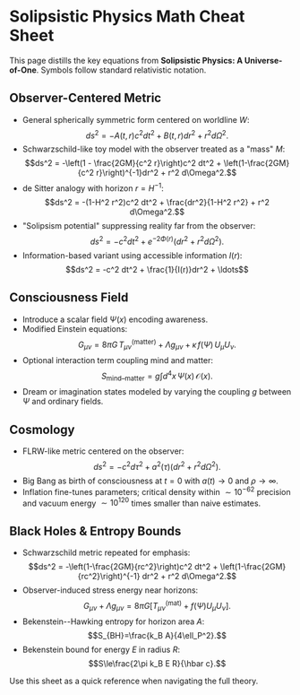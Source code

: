 # Solipsistic Physics Math Cheat Sheet

This page distills the key equations from **Solipsistic Physics: A Universe-of-One**. Symbols follow standard relativistic notation.

## Observer-Centered Metric
- General spherically symmetric form centered on worldline $W$:
  $$ds^2 = -A(t,r)c^2 dt^2 + B(t,r)dr^2 + r^2 d\Omega^2.$$
- Schwarzschild-like toy model with the observer treated as a "mass" $M$:
  $$ds^2 = -\left(1 - \frac{2GM}{c^2 r}\right)c^2 dt^2 + \left(1-\frac{2GM}{c^2 r}\right)^{-1}dr^2 + r^2 d\Omega^2.$$
- de Sitter analogy with horizon $r=H^{-1}$:
  $$ds^2 = -(1-H^2 r^2)c^2 dt^2 + \frac{dr^2}{1-H^2 r^2} + r^2 d\Omega^2.$$
- "Solipsism potential" suppressing reality far from the observer:
  $$ds^2 = -c^2 dt^2 + e^{-2\Phi(r)}(dr^2 + r^2 d\Omega^2).$$
- Information-based variant using accessible information $I(r)$:
  $$ds^2 = -c^2 dt^2 + \frac{1}{I(r)}dr^2 + \ldots$$

## Consciousness Field
- Introduce a scalar field $\Psi(x)$ encoding awareness.
- Modified Einstein equations:
  $$G_{\mu\nu} = 8\pi G\,T_{\mu\nu}^{(\text{matter})} + \Lambda g_{\mu\nu} + \kappa\,f(\Psi)\,U_{\mu}U_{\nu}.$$
- Optional interaction term coupling mind and matter:
  $$S_{\text{mind--matter}} = g \int d^4x\,\Psi(x)\,\mathcal{O}(x).$$
- Dream or imagination states modeled by varying the coupling $g$ between $\Psi$ and ordinary fields.

## Cosmology
- FLRW-like metric centered on the observer:
  $$ds^2 = -c^2 d\tau^2 + a^2(\tau)\bigl(dr^2 + r^2 d\Omega^2\bigr).$$
- Big Bang as birth of consciousness at $t=0$ with $a(t)\to 0$ and $\rho\to\infty$.
- Inflation fine-tunes parameters; critical density within $\sim 10^{-62}$ precision and vacuum energy $\sim 10^{120}$ times smaller than naive estimates.

## Black Holes & Entropy Bounds
- Schwarzschild metric repeated for emphasis:
  $$ds^2 = -\left(1-\frac{2GM}{rc^2}\right)c^2 dt^2 + \left(1-\frac{2GM}{rc^2}\right)^{-1} dr^2 + r^2 d\Omega^2.$$
- Observer-induced stress energy near horizons:
  $$G_{\mu\nu}+\Lambda g_{\mu\nu}=8\pi G\bigl[T^{(\mathrm{mat})}_{\mu\nu}+f(\Psi)U_{\mu}U_{\nu}\bigr].$$
- Bekenstein--Hawking entropy for horizon area $A$:
  $$S_{BH}=\frac{k_B A}{4\ell_P^2}.$$
- Bekenstein bound for energy $E$ in radius $R$:
  $$S\le\frac{2\pi k_B E R}{\hbar c}.$$

Use this sheet as a quick reference when navigating the full theory.
